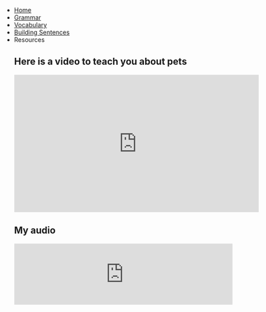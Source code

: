   
  <ul class="breadcrumb">
  <li><a href="https://161138651.github.io/Spanish-101/index.html">Home</a></li>
  <li><a href="pag2.html">Grammar</a></li>
  <li><a href="pag3.html">Vocabulary</a></li>
  <li><a href="pag4.html">Building Sentences</a></li>
  <li>Resources</li>
  
  <h2> Here is a video to teach you about pets</h2>
  <iframe width="560" height="315" src="https://www.youtube.com/embed/nhWNp1FlPlg" frameborder="0" gesture="media" allowfullscreen></iframe>

<h2> My audio </h2>
<iframe src="https://archive.org/embed/Audio_201711" width="500" height="140" frameborder="0" webkitallowfullscreen="true" mozallowfullscreen="true" allowfullscreen></iframe>

